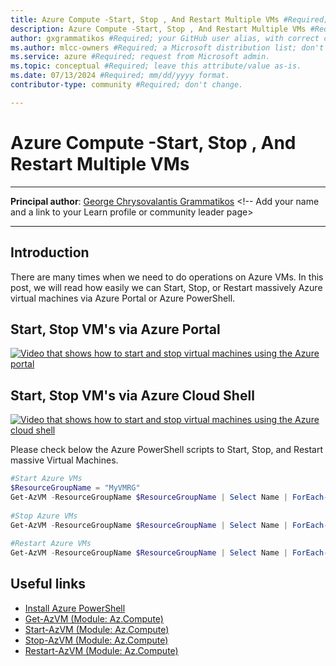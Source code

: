 ```yaml
---
title: Azure Compute -Start, Stop , And Restart Multiple VMs #Required; page title displayed in search results. Don't enclose in quotation marks. 
description: Azure Compute -Start, Stop , And Restart Multiple VMs #Required; article description that's displayed in search results. Don't enclose in quotation marks. Do end with a period.
author: gxgrammatikos #Required; your GitHub user alias, with correct capitalization.
ms.author: mlcc-owners #Required; a Microsoft distribution list; don't change. 
ms.service: azure #Required; request from Microsoft admin. 
ms.topic: conceptual #Required; leave this attribute/value as-is.
ms.date: 07/13/2024 #Required; mm/dd/yyyy format.
contributor-type: community #Required; don't change.

---
```


# Azure Compute -Start, Stop , And Restart Multiple VMs

---

**Principal author**: [George Chrysovalantis Grammatikos](/users/georgechrysovalantisgrammatikos-8518/) <!-- Add your name and a link to your Learn profile or community leader page>

---

## Introduction

There are many times when we need to do operations on Azure VMs. 
In this post, we will read how easily we can Start, Stop, or Restart massively Azure virtual machines via Azure Portal or Azure PowerShell.

## Start, Stop VM's via Azure Portal

[![Video that shows how to start and stop virtual machines using the Azure portal](https://img.youtube.com/vi/4UlfI9MzRF0/0.jpg)](https://www.youtube.com/watch?v=4UlfI9MzRF0)

## Start, Stop VM's via Azure Cloud Shell

[![Video that shows how to start and stop virtual machines using the Azure cloud shell](https://img.youtube.com/vi/4EK_RSF6zY0/0.jpg)](https://www.youtube.com/watch?v=4EK_RSF6zY0)

Please check below the Azure PowerShell scripts to Start, Stop, and Restart massive Virtual Machines.

```powershell
#Start Azure VMs 
$ResourceGroupName = "MyVMRG"
Get-AzVM -ResourceGroupName $ResourceGroupName | Select Name | ForEach-Object { Start-AzVM -ResourceGroupName $ResourceGroupName -Name $_.Name }
 
#Stop Azure VMs 
Get-AzVM -ResourceGroupName $ResourceGroupName | Select Name | ForEach-Object { Stop-AzVM -ResourceGroupName $ResourceGroupName -Name $_.Name }
 
#Restart Azure VMs 
Get-AzVM -ResourceGroupName $ResourceGroupName | Select Name | ForEach-Object { Restart-AzVM -ResourceGroupName $ResourceGroupName -Name $_.Name }

```

## Useful links

- [Install Azure PowerShell](/powershell/azure/install-az-ps)
- [Get-AzVM (Module: Az.Compute)](/powershell/module/az.compute/get-azvm)
- [Start-AzVM (Module: Az.Compute)](/powershell/module/Az.Compute/Start-AzVM)
- [Stop-AzVM (Module: Az.Compute)](/powershell/module/az.compute/stop-azvm)
- [Restart-AzVM (Module: Az.Compute)](/powershell/module/Az.Compute/Restart-AzVM)